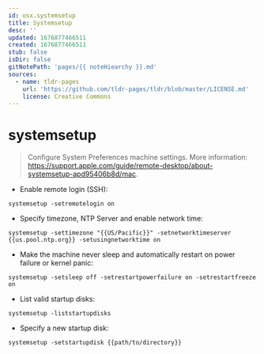 ```yaml
---
id: osx.systemsetup
title: Systemsetup
desc: ''
updated: 1676877466511
created: 1676877466511
stub: false
isDir: false
gitNotePath: 'pages/{{ noteHiearchy }}.md'
sources:
  - name: tldr-pages
    url: 'https://github.com/tldr-pages/tldr/blob/master/LICENSE.md'
    license: Creative Commons
---
```

# systemsetup

> Configure System Preferences machine settings.
> More information: <https://support.apple.com/guide/remote-desktop/about-systemsetup-apd95406b8d/mac>.

- Enable remote login (SSH):

`systemsetup -setremotelogin on`

- Specify timezone, NTP Server and enable network time:

`systemsetup -settimezone "{{US/Pacific}}" -setnetworktimeserver {{us.pool.ntp.org}} -setusingnetworktime on`

- Make the machine never sleep and automatically restart on power failure or kernel panic:

`systemsetup -setsleep off -setrestartpowerfailure on -setrestartfreeze on`

- List valid startup disks:

`systemsetup -liststartupdisks`

- Specify a new startup disk:

`systemsetup -setstartupdisk {{path/to/directory}}`

